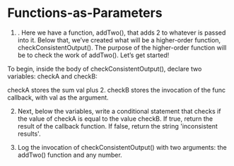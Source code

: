 # Functions-as-Parameters

1. .
Here we have a function, addTwo(), that adds 2 to whatever is passed into it. Below that, we’ve created what will be a higher-order function, checkConsistentOutput(). The purpose of the higher-order function will be to check the work of addTwo(). Let’s get started!

To begin, inside the body of checkConsistentOutput(), declare two variables: checkA and checkB:

checkA stores the sum val plus 2.
checkB stores the invocation of the func callback, with val as the argument.

2. Next, below the variables, write a conditional statement that checks if the value of checkA is equal to the value checkB. If true, return the result of the callback function. If false, return the string 'inconsistent results'.

3. Log the invocation of checkConsistentOutput() with two arguments: the addTwo() function and any number.
